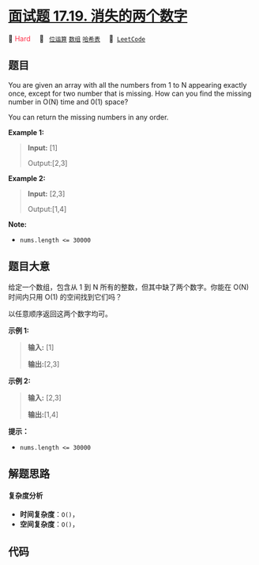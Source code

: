 # [面试题 17.19. 消失的两个数字](https://leetcode.cn/problems/missing-two-lcci)

🔴 <font color=#ff334b>Hard</font>&emsp; 🔖&ensp; [`位运算`](/outline/tag/bit-manipulation.md) [`数组`](/outline/tag/array.md) [`哈希表`](/outline/tag/hash-table.md)&emsp; 🔗&ensp;[`LeetCode`](https://leetcode.cn/problems/missing-two-lcci)

## 题目

You are given an array with all the numbers from 1 to N appearing exactly
once, except for two number that is missing. How can you find the missing
number in O(N) time and 0(1) space?

You can return the missing numbers in any order.

**Example 1:**

> 
> 
> 
> 
> 
> **Input:** [1]
> 
> Output:[2,3]

**Example 2:**

> 
> 
> 
> 
> 
> **Input:** [2,3]
> 
> Output:[1,4]

**Note:**

  * `nums.length <= 30000`


## 题目大意

给定一个数组，包含从 1 到 N 所有的整数，但其中缺了两个数字。你能在 O(N) 时间内只用 O(1) 的空间找到它们吗？

以任意顺序返回这两个数字均可。

**示例 1:**

> 
> 
> 
> 
> 
> **输入:** [1]
> 
> **输出:**[2,3]

**示例 2:**

> 
> 
> 
> 
> 
> **输入:** [2,3]
> 
> **输出:**[1,4]

**提示：**

  * `nums.length <= 30000`


## 解题思路

#### 复杂度分析

- **时间复杂度**：`O()`，
- **空间复杂度**：`O()`，

## 代码

```javascript

```